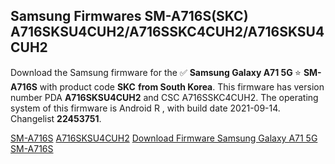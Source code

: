 <h2>Samsung Firmwares SM-A716S(SKC) A716SKSU4CUH2/A716SSKC4CUH2/A716SKSU4CUH2</h2>
Download the Samsung firmware for the ✅ <strong>Samsung Galaxy A71 5G </strong> ⭐ <strong>SM-A716S</strong> with product code <strong>SKC</strong> <strong> from South Korea</strong>. This firmware has version number PDA <strong>A716SKSU4CUH2</strong> and CSC A716SSKC4CUH2. The operating system of this firmware is Android R , with build date 2021-09-14. Changelist <strong>22453751</strong>.


[SM-A716S](https://samfirm.shop/samsung/model/SM-A716S)
[A716SKSU4CUH2](https://samfirm.shop/samsung/pda/A716SKSU4CUH2)
[Download Firmware Samsung Galaxy A71 5G SM-A716S](https://samfirm.shop/samsung/firmware/455983)
